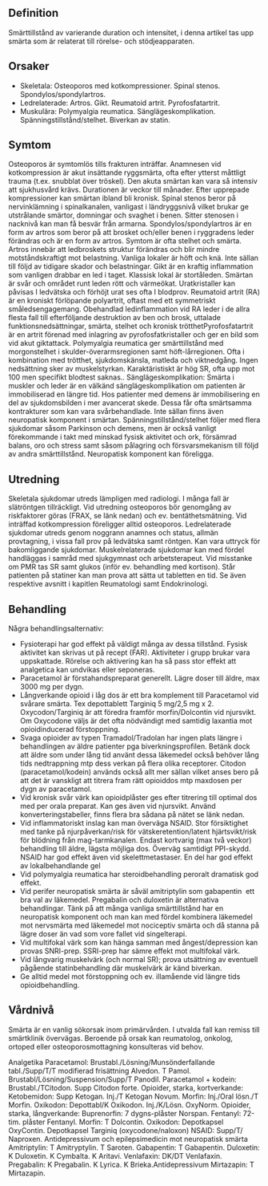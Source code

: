 ## Definition

Smärttillstånd av varierande duration och intensitet, i denna artikel tas upp smärta som är relaterat till rörelse- och stödjeapparaten.

## Orsaker

- Skeletala: Osteoporos med kotkompressioner. Spinal stenos. Spondylos/spondylartros.
- Ledrelaterade: Artros. Gikt. Reumatoid artrit. Pyrofosfatartrit.
- Muskulära: Polymyalgia reumatica. Sänglägeskomplikation. Spänningstillstånd/stelhet. Biverkan av statin.

## Symtom

Osteoporos är symtomlös tills frakturen inträffar. Anamnesen vid kotkompression är akut insättande ryggsmärta, ofta efter ytterst måttligt trauma (t.ex. snubblat över tröskel). Den akuta smärtan kan vara så intensiv att sjukhusvård krävs. Durationen är veckor till månader. Efter upprepade kompressioner kan smärtan ibland bli kronisk.
Spinal stenos beror på nervinklämning i spinalkanalen, vanligast i ländryggsnivå vilket brukar ge utstrålande smärtor, domningar och svaghet i benen. Sitter stenosen i nacknivå kan man få besvär från armarna.
Spondylos/spondylartros är en form av artros som beror på att brosket och/eller benen i ryggradens leder förändras och är en form av artros. Symtom är ofta stelhet och smärta.
Artros innebär att ledbroskets struktur förändras och blir mindre motståndskraftigt mot belastning. Vanliga lokaler är höft och knä. Inte sällan till följd av tidigare skador och belastningar.
Gikt är en kraftig inflammation som vanligen drabbar en led i taget. Klassisk lokal är stortåleden. Smärtan är svår och området runt leden rött och värmeökat. Uratkristaller kan påvisas I ledvätska och förhöjt urat ses ofta I blodprov.
Reumatoid artrit (RA) är en kroniskt förlöpande polyartrit, oftast med ett symmetriskt småledsengagemang. Obehandlad ledinflammation vid RA leder i de allra flesta fall till efterföljande destruktion av ben och brosk, uttalade funktionsnedsättningar, smärta, stelhet och kronisk trötthetPyrofosfatartrit är en artrit förenad med inlagring av pyrofosfatkristaller och ger en bild som vid akut giktattack.
Polymyalgia reumatica ger smärttillstånd med morgonstelhet i skulder-överarmsregionen samt höft-lårregionen. Ofta i kombination med trötthet, sjukdomskänsla, matleda och viktnedgång. Ingen nedsättning sker av muskelstyrkan. Karaktäristiskt är hög SR, ofta upp mot 100 men specifikt blodtest saknas..
Sänglägeskomplikation: Smärta i muskler och leder är en välkänd sänglägeskomplikation om patienten är immobiliserad en längre tid. Hos patienter med demens är immobilisering en del av sjukdomsbilden i mer avancerat skede. Dessa får ofta smärtsamma kontrakturer som kan vara svårbehandlade. Inte sällan finns även neuropatisk komponent i smärtan.
Spänningstillstånd/stelhet följer med flera sjukdomar såsom Parkinson och demens, men är också vanligt förekommande i takt med minskad fysisk aktivitet och ork, försämrad balans, oro och stress samt såsom pålagring och försvarsmekanism till följd av andra smärttillstånd. Neuropatisk komponent kan föreligga.

## Utredning

Skeletala sjukdomar utreds lämpligen med radiologi. I många fall är slätröntgen tillräckligt. Vid utredning osteoporos bör genomgång av riskfaktorer göras (FRAX, se länk nedan) och ev. bentäthetsmätning. Vid inträffad kotkompression föreligger alltid osteoporos.
Ledrelaterade sjukdomar utreds genom noggrann anamnes och status, allmän provtagning, i vissa fall prov på ledvätska samt röntgen. Kan vara uttryck för bakomliggande sjukdomar.
Muskelrelaterade sjukdomar kan med fördel handläggas i samråd med sjukgymnast och arbetsterapeut. Vid misstanke om PMR tas SR samt glukos (inför ev. behandling med kortison). Står patienten på statiner kan man prova att sätta ut tabletten en tid.
Se även respektive avsnitt i kapitlen Reumatologi samt Endokrinologi.

## Behandling

Några behandlingsalternativ:
* Fysioterapi har god effekt på väldigt många av dessa tillstånd. Fysisk aktivitet kan skrivas ut på recept (FAR). Aktiviteter i grupp brukar vara uppskattade. Rörelse och aktivering kan ha så pass stor effekt att analgetica kan undvikas eller seponeras.
* Paracetamol är förstahandspreparat generellt. Lägre doser till äldre, max 3000 mg per dygn.
* Långverkande opioid i låg dos är ett bra komplement till Paracetamol vid svårare smärta. Tex depottablett Targiniq 5 mg/2,5 mg x 2. Oxycodon/Targiniq är att föredra framför morfin/Dolcontin vid njursvikt. Om Oxycodone väljs är det ofta nödvändigt med samtidig laxantia mot opioidinducerad förstoppning.
* Svaga opioider av typen Tramadol/Tradolan har ingen plats längre i behandlingen av äldre patienter pga biverkningsprofilen. Betänk dock att äldre som under lång tid använt dessa läkemedel också behöver lång tids nedtrappning mtp dess verkan på flera olika receptorer. Citodon (paracetamol/kodein) används också allt mer sällan vilket anses bero på att det är vanskligt att titrera fram rätt opioiddos mtp maxdosen per dygn av paracetamol.
* Vid kronisk svår värk kan opioidplåster ges efter titrering till optimal dos med per orala preparat. Kan ges även vid njursvikt. Använd konverteringstabeller, finns flera bra sådana på nätet se länk nedan.
* Vid inflammatoriskt inslag kan man överväga NSAID. Stor försiktighet med tanke på njurpåverkan/risk för vätskeretention/latent hjärtsvikt/risk för blödning från mag-tarmkanalen. Endast kortvarig (max två veckor) behandling till äldre, lägsta möjliga dos. Överväg samtidigt PPI-skydd. NSAID har god effekt även vid skelettmetastaser. En del har god effekt av lokalbehandlande gel
* Vid polymyalgia reumatica har steroidbehandling peroralt dramatisk god effekt.
* Vid perifer neuropatisk smärta är såväl amitriptylin som gabapentin  ett bra val av läkemedel. Pregabalin och duloxetin är alternativa behandlingar. Tänk på att många vanliga smärttillstånd har en neuropatisk komponent och man kan med fördel kombinera läkemedel mot nervsmärta med läkemedel mot nociceptiv smärta och då stanna på lägre doser än vad som vore fallet vid singelterapi.
* Vid multifokal värk som kan hänga samman med ångest/depression kan provas SNRI-prep. SSRI-prep har sämre effekt mot multifokal värk.
* Vid långvarig muskelvärk (och normal SR); prova utsättning av eventuell pågående statinbehandling där muskelvärk är känd biverkan.
* Ge alltid medel mot förstoppning och ev. illamående vid längre tids opioidbehandling.

## Vårdnivå

Smärta är en vanlig sökorsak inom primärvården. I utvalda fall kan remiss till smärtklinik övervägas. Beroende på orsak kan reumatolog, onkolog, ortoped eller osteoporosmottagning konsulteras vid behov.


Analgetika
Paracetamol: Brustabl./Lösning/Munsönderfallande tabl./Supp/T/T modifierad frisättning Alvedon. T Pamol. Brustabl/Lösning/Suspension/Supp/T Panodil.
Paracetamol + kodein: Brustabl./TCitodon. Supp Citodon forte.
Opioider, starka, kortverkande: Ketobemidon: Supp Ketogan. Inj./T Ketogan Novum. Morfin: Inj./Oral lösn./T Morfin. Oxikodon: Depottabl/K Oxikodon. Inj./K/Lösn. OxyNorm.
Opioider, starka, långverkande: Buprenorfin: 7 dygns-plåster Norspan. Fentanyl: 72-tim. plåster Fentanyl. Morfin: T Dolcontin. Oxikodon: Depotkapsel OxyContin. Depotkapsel Targiniq (oxycodone/naloxon)
NSAID: Supp/T/ Naproxen.
Antidepressivum och epilepsimedicin mot neuropatisk smärta
Amitriptylin: T Amitryptylin. T Saroten.
Gabapentin: T Gabapentin.
Duloxetin: K Duloxetin. K Cymbalta. K Aritavi.
Venlafaxin: DK/DT Venlafaxin.
Pregabalin: K Pregabalin. K Lyrica. K Brieka.Antidepressivum
Mirtazapin: T Mirtazapin.

